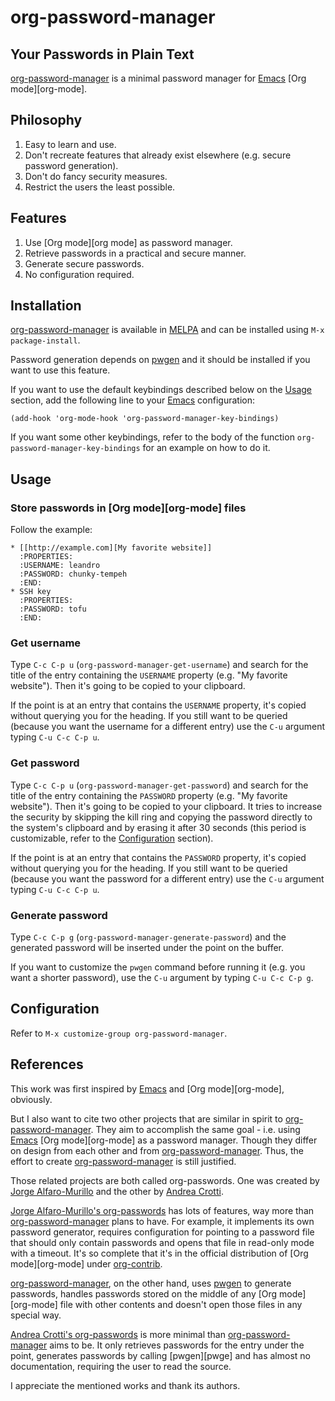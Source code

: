org-password-manager
====================

Your Passwords in Plain Text
----------------------------

[org-password-manager][org-password-manager] is a minimal password manager for
[Emacs][emacs] [Org mode][org-mode].

Philosophy
----------

1. Easy to learn and use.
2. Don't recreate features that already exist elsewhere (e.g. secure password
   generation).
3. Don't do fancy security measures.
4. Restrict the users the least possible.

Features
--------

1. Use [Org mode][org mode] as password manager.
2. Retrieve passwords in a practical and secure manner.
3. Generate secure passwords.
4. No configuration required.

Installation
------------

[org-password-manager][org-password-manager] is available in [MELPA][melpa] and
can be installed using `M-x package-install`.

Password generation depends on [pwgen][pwgen] and it should be installed if you
want to use this feature.

If you want to use the default keybindings described below on the
[Usage](#usage) section, add the following line to your [Emacs][emacs]
configuration:

```emacs-lisp
(add-hook 'org-mode-hook 'org-password-manager-key-bindings)
```

If you want some other keybindings, refer to the body of the function
`org-password-manager-key-bindings` for an example on how to do it.

Usage
-----

### Store passwords in [Org mode][org-mode] files

Follow the example:

```org-mode
* [[http://example.com][My favorite website]]
  :PROPERTIES:
  :USERNAME: leandro
  :PASSWORD: chunky-tempeh
  :END:
* SSH key
  :PROPERTIES:
  :PASSWORD: tofu
  :END:
```

### Get username

Type `C-c C-p u` (`org-password-manager-get-username`) and search for the title
of the entry containing the `USERNAME` property (e.g. "My favorite
website"). Then it's going to be copied to your clipboard.

If the point is at an entry that contains the `USERNAME` property, it's copied
without querying you for the heading. If you still want to be queried (because
you want the username for a different entry) use the `C-u` argument typing `C-u
C-c C-p u`.

### Get password

Type `C-c C-p u` (`org-password-manager-get-password`) and search for the title
of the entry containing the `PASSWORD` property (e.g. "My favorite
website"). Then it's going to be copied to your clipboard. It tries to increase
the security by skipping the kill ring and copying the password directly to the
system's clipboard and by erasing it after 30 seconds (this period is
customizable, refer to the [Configuration](#configuration) section).

If the point is at an entry that contains the `PASSWORD` property, it's copied
without querying you for the heading. If you still want to be queried (because
you want the password for a different entry) use the `C-u` argument typing `C-u
C-c C-p u`.

### Generate password

Type `C-c C-p g` (`org-password-manager-generate-password`) and the generated
password will be inserted under the point on the buffer.

If you want to customize the `pwgen` command before running it (e.g. you want a
shorter password), use the `C-u` argument by typing `C-u C-c C-p g`.

Configuration
-------------

Refer to `M-x customize-group org-password-manager`.

References
----------

This work was first inspired by [Emacs][emacs] and [Org mode][org-mode],
obviously.

But I also want to cite two other projects that are similar in spirit to
[org-password-manager][org-password-manager]. They aim to accomplish the same
goal - i.e. using [Emacs][emacs] [Org mode][org-mode] as a password
manager. Though they differ on design from each other and from
[org-password-manager][org-password-manager]. Thus, the effort to create
[org-password-manager][org-password-manager] is still justified.

Those related projects are both called org-passwords. One was created by
[Jorge Alfaro-Murillo][jorge-alfaro-murillo] and the other by
[Andrea Crotti][andrea-crotti].

[Jorge Alfaro-Murillo's org-passwords][jorge-alfaro-murillo] has lots of
features, way more than [org-password-manager][org-password-manager] plans to
have. For example, it implements its own password generator, requires
configuration for pointing to a password file that should only contain passwords
and opens that file in read-only mode with a timeout. It's so complete that it's
in the official distribution of [Org mode][org-mode] under
[org-contrib][jorge-alfaro-murillo-org-contrib].

[org-password-manager][org-password-manager], on the other hand, uses
[pwgen][pwgen] to generate passwords, handles passwords stored on the middle of
any [Org mode][org-mode] file with other contents and doesn't open those files
in any special way.

[Andrea Crotti's org-passwords][andrea-crotti] is more minimal than
[org-password-manager][org-password-manager] aims to be. It only retrieves
passwords for the entry under the point, generates passwords by calling
[pwgen][pwge] and has almost no documentation, requiring the user to read the
source.

I appreciate the mentioned works and thank its authors.


[emacs]: https://www.gnu.org/software/emacs/
[org-password-manager]: https://github.com/leafac/org-password-manager
[melpa]: http://melpa.org/
[jorge-alfaro-murillo]: https://bitbucket.org/alfaromurillo/org-passwords.el
[andrea-crotti]: https://github.com/AndreaCrotti/org-passwords/
[pwgen]: http://pwgen.sourceforge.net/
[jorge-alfaro-murillo-org-contrib]: http://orgmode.org/cgit.cgi/org-mode.git/tree/contrib/lisp/org-passwords.el
